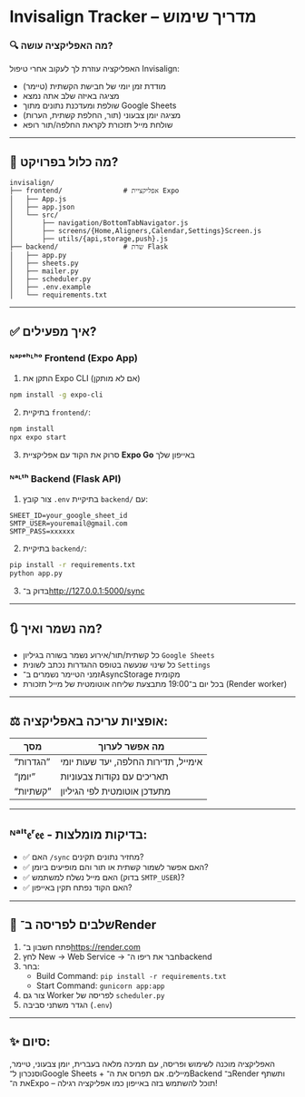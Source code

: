 # Invisalign Tracker – מדריך שימוש

### 🔍 מה האפליקציה עושה?
האפליקציה עוזרת לך לעקוב אחרי טיפול Invisalign:
- מודדת זמן יומי של חבישת הקשתית (טיימר)
- מציגה באיזה שלב אתה נמצא
- שולפת ומעדכנת נתונים מתוך Google Sheets
- מציגה יומן צבעוני (תור, החלפת קשתית, הערות)
- שולחת מייל תזכורת לקראת החלפה/תור רופא

---

## 📄 מה כלול בפרויקט?

```
invisalign/
├── frontend/               # אפליקציית Expo
│   ├── App.js
│   ├── app.json
│   └── src/
│       ├── navigation/BottomTabNavigator.js
│       ├── screens/{Home,Aligners,Calendar,Settings}Screen.js
│       ├── utils/{api,storage,push}.js
├── backend/                # שרת Flask
│   ├── app.py
│   ├── sheets.py
│   ├── mailer.py
│   ├── scheduler.py
│   ├── .env.example
│   └── requirements.txt
```

---

## ✅ איך מפעילים?

### ᴺᵃᴾᵉʰᴸʰᵒ️ Frontend (Expo App)

1. התקן את Expo CLI (אם לא מותקן)
```bash
npm install -g expo-cli
```
2. בתיקיית `frontend/`:
```bash
npm install
npx expo start
```
3. סרוק את הקוד עם אפליקציית **Expo Go** באייפון שלך

### ᴺᵃᴸᵗʰ Backend (Flask API)

1. צור קובץ `.env` בתיקיית `backend/` עם:
```env
SHEET_ID=your_google_sheet_id
SMTP_USER=youremail@gmail.com
SMTP_PASS=xxxxxx
```
2. בתיקיית `backend/`:
```bash
pip install -r requirements.txt
python app.py
```
3. בדוק ב־http://127.0.0.1:5000/sync


---

## 🔃 מה נשמר ואיך?

- כל קשתית/תור/אירוע נשמר בשורה בגיליון `Google Sheets`
- כל שינוי שנעשה בטופס ההגדרות נכתב לשונית `Settings`
- זמני הטיימר נשמרים ב־AsyncStorage מקומית
- בכל יום ב־19:00 מתבצעת שליחה אוטומטית של מייל תזכורת (Render worker)

---

## ⚖️ אופציות עריכה באפליקציה:

| מסך | מה אפשר לערוך |
|------|----------------|
| “הגדרות” | אימייל, תדירות החלפה, יעד שעות יומי |
| “יומן” | תאריכים עם נקודות צבעוניות |
| “קשתיות” | מתעדכן אוטומטית לפי הגיליון |

---

## ᴺᵃˡᵗ𝔢ʳ𝔢𝔢 - בדיקות מומלצות:
- ✅ האם `/sync` מחזיר נתונים תקינים?
- ✅ האם אפשר לשמור קשתית או תור והם מופיעים ביומן?
- ✅ האם מייל נשלח למשתמש (בדוק `SMTP_USER`)?
- ✅ האם הקוד נפתח תקין באייפון?

---

## 🚚 שלבים לפריסה ב־Render

1. פתח חשבון ב־https://render.com
2. לחץ New → Web Service → חבר את ריפו ה־backend
3. בחר:
   - Build Command: `pip install -r requirements.txt`
   - Start Command: `gunicorn app:app`
4. צור גם Worker לפריסה של `scheduler.py`
5. הגדר משתני סביבה (`.env`)

---

## ✨ סיום:
האפליקציה מוכנה לשימוש ופריסה, עם תמיכה מלאה בעברית, יומן צבעוני, טיימר, וסנכרון ל־Google Sheets + מיילים.
אם תפרוס את ה־Backend ב־Render ותשתף את ה־Expo – תוכל להשתמש בזה באייפון כמו אפליקציה רגילה!


